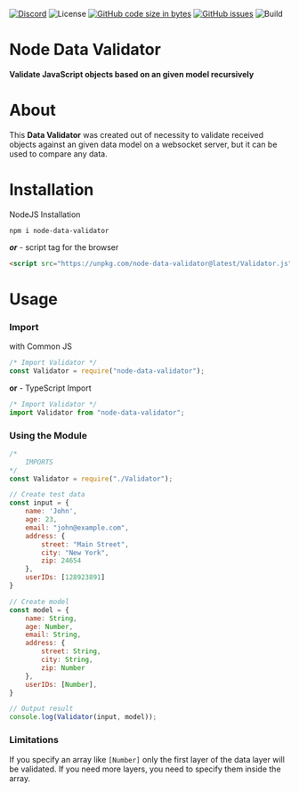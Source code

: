 [![Discord](https://img.shields.io/discord/803319138260090910?color=%237289DA&label=Discord)](https://discord.gg/Qgv8DSMYM3) ![License](https://img.shields.io/github/license/SteffTek/Node-Data-Validator) [![GitHub code size in bytes](https://img.shields.io/github/languages/code-size/stefftek/Node-Data-Validator)](https://github.com/SteffTek/Node-Data-Validator) [![GitHub issues](https://img.shields.io/github/issues/stefftek/Node-Data-Validator)](https://github.com/SteffTek/Node-Data-Validator/issues) ![Build](https://img.shields.io/github/workflow/status/SteffTek/Node-Data-Validator/Node.js%20Package)

# Node Data Validator
**Validate JavaScript objects based on an given model recursively**

# About
This **Data Validator** was created out of necessity to validate received objects against an given data model on a websocket server, but it can be used to compare any data.


# Installation
NodeJS Installation
```
npm i node-data-validator
```
***or*** - script tag for the browser
```html
<script src="https://unpkg.com/node-data-validator@latest/Validator.js" type="text/javascript"></script>
```

# Usage
### Import
with Common JS
```js
/* Import Validator */
const Validator = require("node-data-validator");
```
**or** - TypeScript Import
```js
/* Import Validator */
import Validator from "node-data-validator";
```
### Using the Module
```js
/*
    IMPORTS
*/
const Validator = require("./Validator");

// Create test data
const input = {
    name: 'John',
    age: 23,
    email: "john@example.com",
    address: {
        street: "Main Street",
        city: "New York",
        zip: 24654
    },
    userIDs: [128923891]
}

// Create model
const model = {
    name: String,
    age: Number,
    email: String,
    address: {
        street: String,
        city: String,
        zip: Number
    },
    userIDs: [Number],
}

// Output result
console.log(Validator(input, model));
```

### Limitations
If you specify an array like `[Number]` only the first layer of the data layer will be validated. If you need more layers, you need to specify them inside the array.